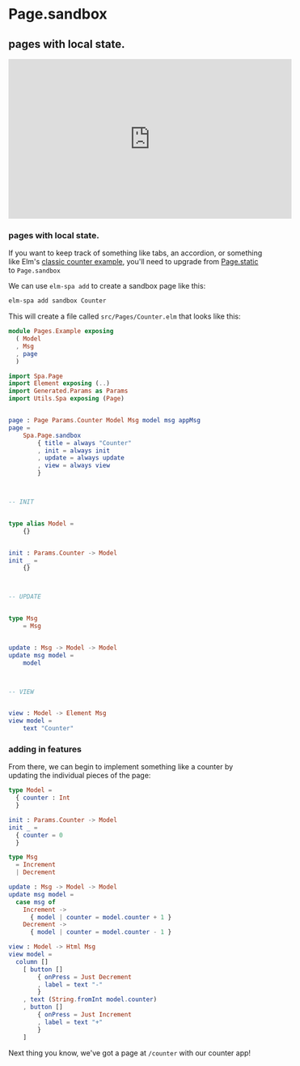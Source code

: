 # Page.sandbox

## pages with local state.

<iframe width="560" height="315" src="https://www.youtube.com/embed/EebIPu2PdgQ" frameborder="0" allow="accelerometer; autoplay; encrypted-media; gyroscope; picture-in-picture" allowfullscreen></iframe>


### pages with local state.

If you want to keep track of something like tabs, an accordion, or something like
Elm's [classic counter example](https://elm-lang.org/examples/buttons), you'll need
to upgrade from [Page.static](./static) to `Page.sandbox`

We can use `elm-spa add` to create a sandbox page like this:

```bash
elm-spa add sandbox Counter
```

This will create a file called `src/Pages/Counter.elm` that looks like this:

```elm
module Pages.Example exposing
  ( Model
  , Msg
  , page
  )

import Spa.Page
import Element exposing (..)
import Generated.Params as Params
import Utils.Spa exposing (Page)


page : Page Params.Counter Model Msg model msg appMsg
page =
    Spa.Page.sandbox
        { title = always "Counter"
        , init = always init
        , update = always update
        , view = always view
        }



-- INIT


type alias Model =
    {}


init : Params.Counter -> Model
init _ =
    {}



-- UPDATE


type Msg
    = Msg


update : Msg -> Model -> Model
update msg model =
    model



-- VIEW


view : Model -> Element Msg
view model =
    text "Counter"
```

### adding in features

From there, we can begin to implement something like a counter by updating the
individual pieces of the page:

```elm
type Model =
  { counter : Int
  }
```

```elm
init : Params.Counter -> Model
init _ =
  { counter = 0
  }
```

```elm
type Msg
  = Increment
  | Decrement
```

```elm
update : Msg -> Model -> Model
update msg model =
  case msg of
    Increment ->
      { model | counter = model.counter + 1 }
    Decrement ->
      { model | counter = model.counter - 1 }
```

```elm
view : Model -> Html Msg
view model =
  column []
    [ button []
        { onPress = Just Decrement
        , label = text "-"
        }
    , text (String.fromInt model.counter)
    , button []
        { onPress = Just Increment
        , label = text "+"
        }
    ]
```

Next thing you know, we've got a page at `/counter` with our counter app!